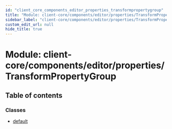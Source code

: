 ```yaml
---
id: "client_core_components_editor_properties_transformpropertygroup"
title: "Module: client-core/components/editor/properties/TransformPropertyGroup"
sidebar_label: "client-core/components/editor/properties/TransformPropertyGroup"
custom_edit_url: null
hide_title: true
---
```


# Module: client-core/components/editor/properties/TransformPropertyGroup

## Table of contents

### Classes

- [default](../classes/client_core_components_editor_properties_transformpropertygroup.default.md)
